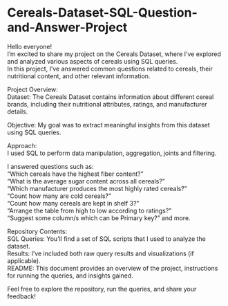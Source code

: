 # Cereals-Dataset-SQL-Question-and-Answer-Project  
Hello everyone!    
I’m excited to share my project on the Cereals Dataset, where I’ve explored and analyzed various aspects of cereals using SQL queries.    
In this project, I’ve answered common questions related to cereals, their nutritional content, and other relevant information.   

Project Overview:   
Dataset: The Cereals Dataset contains information about different cereal brands, including their nutritional attributes, ratings, and manufacturer details.   

Objective: My goal was to extract meaningful insights from this dataset using SQL queries.   

Approach:   
I used SQL to perform data manipulation, aggregation, joints and filtering.   

I answered questions such as:   
“Which cereals have the highest fiber content?”   
“What is the average sugar content across all cereals?”   
“Which manufacturer produces the most highly rated cereals?”   
“Count how many are cold cereals?”   
“Count how many cereals are kept in shelf 3?”   
“Arrange the table from high to low according to ratings?”   
“Suggest some column/s which can be Primary key?” and more.    

Repository Contents:   
SQL Queries: You’ll find a set of SQL scripts that I used to analyze the dataset.    
Results: I’ve included both raw query results and visualizations (if applicable).    
README: This document provides an overview of the project, instructions for running the queries, and insights gained.   

Feel free to explore the repository, run the queries, and share your feedback! 
